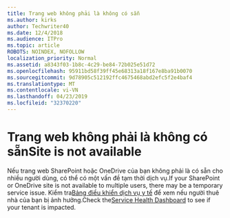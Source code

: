 ```yaml
---
title: Trang web không phải là không có sẵn
ms.author: kirks
author: Techwriter40
ms.date: 12/4/2018
ms.audience: ITPro
ms.topic: article
ROBOTS: NOINDEX, NOFOLLOW
localization_priority: Normal
ms.assetid: a8343f03-1b8c-4c29-be84-72b025e51d72
ms.openlocfilehash: 95911bd58f39ff45e68313a18f167e8ba91b0070
ms.sourcegitcommit: 9d78905c512192ffc4675468abd2efc5f2e4baf4
ms.translationtype: MT
ms.contentlocale: vi-VN
ms.lasthandoff: 04/23/2019
ms.locfileid: "32370220"
---
```

# <a name="site-is-not-available"></a><span data-ttu-id="892bc-102">Trang web không phải là không có sẵn</span><span class="sxs-lookup"><span data-stu-id="892bc-102">Site is not available</span></span>

<span data-ttu-id="892bc-103">Nếu trang web SharePoint hoặc OneDrive của bạn không phải là có sẵn cho nhiều người dùng, có thể có một vấn đề tạm thời dịch vụ.</span><span class="sxs-lookup"><span data-stu-id="892bc-103">If your SharePoint or OneDrive site is not available to multiple users, there may be a temporary service issue.</span></span> <span data-ttu-id="892bc-104">Kiểm tra[Bảng điều khiển dịch vụ y tế](https://admin.microsoft.com/AdminPortal/Home#/servicehealth) để xem nếu người thuê nhà của bạn bị ảnh hưởng.</span><span class="sxs-lookup"><span data-stu-id="892bc-104">Check the[Service Health Dashboard](https://admin.microsoft.com/AdminPortal/Home#/servicehealth) to see if your tenant is impacted.</span></span> 
  


